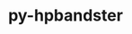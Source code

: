 ---
title: "py-hpbandster"
layout: cache
categories: [package, develop]
meta: {"versions": ["0.7.4"], "compilers": ["gcc@=11.4.0", "gcc@=9.4.0", "oneapi@=2024.0.0"], "oss": ["ubuntu20.04", "ubuntu22.04"], "platforms": ["linux"], "targets": ["neoverse_v1", "neoverse_v2", "ppc64le", "x86_64_v3"], "stacks": ["e4s", "e4s-neoverse-v2", "e4s-neoverse_v1", "e4s-oneapi", "e4s-power", "root"], "num_specs": 32, "num_specs_by_stack": {"e4s-power": 7, "root": 32, "e4s-neoverse_v1": 6, "e4s-neoverse-v2": 7, "e4s": 6, "e4s-oneapi": 6}}
spec_details: [{"hash": "gx4jkjltfuohwdzus4pxzqmwdy475hyn", "compiler": "gcc@=9.4.0", "versions": ["0.7.4"], "os": "ubuntu20.04", "platform": "linux", "target": "ppc64le", "variants": ["build_system=python_pip"], "stacks": ["e4s-power", "root"], "size": "-", "tarball": "https://binaries.spack.io/develop/build_cache/linux-ubuntu20.04-ppc64le/gcc-9.4.0/py-hpbandster-0.7.4/linux-ubuntu20.04-ppc64le-gcc-9.4.0-py-hpbandster-0.7.4-gx4jkjltfuohwdzus4pxzqmwdy475hyn.spack"}, {"hash": "xkb3hzxxdjxj4xe36qtcy2nbq2gb7h6z", "compiler": "gcc@=9.4.0", "versions": ["0.7.4"], "os": "ubuntu20.04", "platform": "linux", "target": "ppc64le", "variants": ["build_system=python_pip"], "stacks": ["e4s-power", "root"], "size": "-", "tarball": "https://binaries.spack.io/develop/build_cache/linux-ubuntu20.04-ppc64le/gcc-9.4.0/py-hpbandster-0.7.4/linux-ubuntu20.04-ppc64le-gcc-9.4.0-py-hpbandster-0.7.4-xkb3hzxxdjxj4xe36qtcy2nbq2gb7h6z.spack"}, {"hash": "amnagct5e7fy7mp62ron7ku5riqm5xtm", "compiler": "gcc@=9.4.0", "versions": ["0.7.4"], "os": "ubuntu20.04", "platform": "linux", "target": "ppc64le", "variants": ["build_system=python_pip"], "stacks": ["e4s-power", "root"], "size": "-", "tarball": "https://binaries.spack.io/develop/build_cache/linux-ubuntu20.04-ppc64le/gcc-9.4.0/py-hpbandster-0.7.4/linux-ubuntu20.04-ppc64le-gcc-9.4.0-py-hpbandster-0.7.4-amnagct5e7fy7mp62ron7ku5riqm5xtm.spack"}, {"hash": "u54jynvzq6rzmw35qapsfaq5jn2vp7m2", "compiler": "gcc@=9.4.0", "versions": ["0.7.4"], "os": "ubuntu20.04", "platform": "linux", "target": "ppc64le", "variants": ["build_system=python_pip"], "stacks": ["e4s-power", "root"], "size": "-", "tarball": "https://binaries.spack.io/develop/build_cache/linux-ubuntu20.04-ppc64le/gcc-9.4.0/py-hpbandster-0.7.4/linux-ubuntu20.04-ppc64le-gcc-9.4.0-py-hpbandster-0.7.4-u54jynvzq6rzmw35qapsfaq5jn2vp7m2.spack"}, {"hash": "tpnwoyglkjmujgfxvdwww7kotjet2tkl", "compiler": "gcc@=9.4.0", "versions": ["0.7.4"], "os": "ubuntu20.04", "platform": "linux", "target": "ppc64le", "variants": ["build_system=python_pip"], "stacks": ["e4s-power", "root"], "size": "-", "tarball": "https://binaries.spack.io/develop/build_cache/linux-ubuntu20.04-ppc64le/gcc-9.4.0/py-hpbandster-0.7.4/linux-ubuntu20.04-ppc64le-gcc-9.4.0-py-hpbandster-0.7.4-tpnwoyglkjmujgfxvdwww7kotjet2tkl.spack"}, {"hash": "xfda5wyucvesstdyythtypu6bkrtqccd", "compiler": "gcc@=9.4.0", "versions": ["0.7.4"], "os": "ubuntu20.04", "platform": "linux", "target": "ppc64le", "variants": ["build_system=python_pip"], "stacks": ["e4s-power", "root"], "size": "-", "tarball": "https://binaries.spack.io/develop/build_cache/linux-ubuntu20.04-ppc64le/gcc-9.4.0/py-hpbandster-0.7.4/linux-ubuntu20.04-ppc64le-gcc-9.4.0-py-hpbandster-0.7.4-xfda5wyucvesstdyythtypu6bkrtqccd.spack"}, {"hash": "nxrwzv36go6qa2jf7lfwe6o65fjo7jfn", "compiler": "gcc@=9.4.0", "versions": ["0.7.4"], "os": "ubuntu20.04", "platform": "linux", "target": "ppc64le", "variants": ["build_system=python_pip"], "stacks": ["e4s-power", "root"], "size": "-", "tarball": "https://binaries.spack.io/develop/build_cache/linux-ubuntu20.04-ppc64le/gcc-9.4.0/py-hpbandster-0.7.4/linux-ubuntu20.04-ppc64le-gcc-9.4.0-py-hpbandster-0.7.4-nxrwzv36go6qa2jf7lfwe6o65fjo7jfn.spack"}, {"hash": "it534ybced4altswawon5oijrhtatehv", "compiler": "gcc@=11.4.0", "versions": ["0.7.4"], "os": "ubuntu22.04", "platform": "linux", "target": "neoverse_v1", "variants": ["build_system=python_pip"], "stacks": ["e4s-neoverse_v1", "root"], "size": "-", "tarball": "https://binaries.spack.io/develop/build_cache/linux-ubuntu22.04-neoverse_v1/gcc-11.4.0/py-hpbandster-0.7.4/linux-ubuntu22.04-neoverse_v1-gcc-11.4.0-py-hpbandster-0.7.4-it534ybced4altswawon5oijrhtatehv.spack"}, {"hash": "b5fxlvxv76xm6rsyjeyayi3juejsizwx", "compiler": "gcc@=11.4.0", "versions": ["0.7.4"], "os": "ubuntu22.04", "platform": "linux", "target": "neoverse_v1", "variants": ["build_system=python_pip"], "stacks": ["e4s-neoverse_v1", "root"], "size": "-", "tarball": "https://binaries.spack.io/develop/build_cache/linux-ubuntu22.04-neoverse_v1/gcc-11.4.0/py-hpbandster-0.7.4/linux-ubuntu22.04-neoverse_v1-gcc-11.4.0-py-hpbandster-0.7.4-b5fxlvxv76xm6rsyjeyayi3juejsizwx.spack"}, {"hash": "fzywow4fkmiyhbcene3h4nz4nx5g3ljk", "compiler": "gcc@=11.4.0", "versions": ["0.7.4"], "os": "ubuntu22.04", "platform": "linux", "target": "neoverse_v1", "variants": ["build_system=python_pip"], "stacks": ["e4s-neoverse_v1", "root"], "size": "-", "tarball": "https://binaries.spack.io/develop/build_cache/linux-ubuntu22.04-neoverse_v1/gcc-11.4.0/py-hpbandster-0.7.4/linux-ubuntu22.04-neoverse_v1-gcc-11.4.0-py-hpbandster-0.7.4-fzywow4fkmiyhbcene3h4nz4nx5g3ljk.spack"}, {"hash": "k4htn6sunwq4m3d4ljzw2vwfm4kykthz", "compiler": "gcc@=11.4.0", "versions": ["0.7.4"], "os": "ubuntu22.04", "platform": "linux", "target": "neoverse_v1", "variants": ["build_system=python_pip"], "stacks": ["e4s-neoverse_v1", "root"], "size": "-", "tarball": "https://binaries.spack.io/develop/build_cache/linux-ubuntu22.04-neoverse_v1/gcc-11.4.0/py-hpbandster-0.7.4/linux-ubuntu22.04-neoverse_v1-gcc-11.4.0-py-hpbandster-0.7.4-k4htn6sunwq4m3d4ljzw2vwfm4kykthz.spack"}, {"hash": "bpsvkjgrej7v3buruzoe45bzljhsxsbp", "compiler": "gcc@=11.4.0", "versions": ["0.7.4"], "os": "ubuntu22.04", "platform": "linux", "target": "neoverse_v1", "variants": ["build_system=python_pip"], "stacks": ["e4s-neoverse_v1", "root"], "size": "-", "tarball": "https://binaries.spack.io/develop/build_cache/linux-ubuntu22.04-neoverse_v1/gcc-11.4.0/py-hpbandster-0.7.4/linux-ubuntu22.04-neoverse_v1-gcc-11.4.0-py-hpbandster-0.7.4-bpsvkjgrej7v3buruzoe45bzljhsxsbp.spack"}, {"hash": "pgtn5egennjg3vvt6h5gnjxrkq54kysz", "compiler": "gcc@=11.4.0", "versions": ["0.7.4"], "os": "ubuntu22.04", "platform": "linux", "target": "neoverse_v1", "variants": ["build_system=python_pip"], "stacks": ["e4s-neoverse_v1", "root"], "size": "-", "tarball": "https://binaries.spack.io/develop/build_cache/linux-ubuntu22.04-neoverse_v1/gcc-11.4.0/py-hpbandster-0.7.4/linux-ubuntu22.04-neoverse_v1-gcc-11.4.0-py-hpbandster-0.7.4-pgtn5egennjg3vvt6h5gnjxrkq54kysz.spack"}, {"hash": "bld7frprf6vcarbfonnymrebhgutpjhk", "compiler": "gcc@=11.4.0", "versions": ["0.7.4"], "os": "ubuntu22.04", "platform": "linux", "target": "neoverse_v2", "variants": ["build_system=python_pip"], "stacks": ["e4s-neoverse-v2", "root"], "size": "-", "tarball": "https://binaries.spack.io/develop/build_cache/linux-ubuntu22.04-neoverse_v2/gcc-11.4.0/py-hpbandster-0.7.4/linux-ubuntu22.04-neoverse_v2-gcc-11.4.0-py-hpbandster-0.7.4-bld7frprf6vcarbfonnymrebhgutpjhk.spack"}, {"hash": "bgmxtuckc3x3ojqu3oodk5xn62g3lpxn", "compiler": "gcc@=11.4.0", "versions": ["0.7.4"], "os": "ubuntu22.04", "platform": "linux", "target": "neoverse_v2", "variants": ["build_system=python_pip"], "stacks": ["e4s-neoverse-v2", "root"], "size": "-", "tarball": "https://binaries.spack.io/develop/build_cache/linux-ubuntu22.04-neoverse_v2/gcc-11.4.0/py-hpbandster-0.7.4/linux-ubuntu22.04-neoverse_v2-gcc-11.4.0-py-hpbandster-0.7.4-bgmxtuckc3x3ojqu3oodk5xn62g3lpxn.spack"}, {"hash": "zzwcx6vl32xp26rsxnx4dmyi6jhdtaop", "compiler": "gcc@=11.4.0", "versions": ["0.7.4"], "os": "ubuntu22.04", "platform": "linux", "target": "neoverse_v2", "variants": ["build_system=python_pip"], "stacks": ["e4s-neoverse-v2", "root"], "size": "-", "tarball": "https://binaries.spack.io/develop/build_cache/linux-ubuntu22.04-neoverse_v2/gcc-11.4.0/py-hpbandster-0.7.4/linux-ubuntu22.04-neoverse_v2-gcc-11.4.0-py-hpbandster-0.7.4-zzwcx6vl32xp26rsxnx4dmyi6jhdtaop.spack"}, {"hash": "aquqaoy3cjyk7tmjkvhz2e3iev2lll66", "compiler": "gcc@=11.4.0", "versions": ["0.7.4"], "os": "ubuntu22.04", "platform": "linux", "target": "neoverse_v2", "variants": ["build_system=python_pip"], "stacks": ["e4s-neoverse-v2", "root"], "size": "-", "tarball": "https://binaries.spack.io/develop/build_cache/linux-ubuntu22.04-neoverse_v2/gcc-11.4.0/py-hpbandster-0.7.4/linux-ubuntu22.04-neoverse_v2-gcc-11.4.0-py-hpbandster-0.7.4-aquqaoy3cjyk7tmjkvhz2e3iev2lll66.spack"}, {"hash": "lo5ufs6egi5jdyijeac3xa4e554eoosj", "compiler": "gcc@=11.4.0", "versions": ["0.7.4"], "os": "ubuntu22.04", "platform": "linux", "target": "neoverse_v2", "variants": ["build_system=python_pip"], "stacks": ["e4s-neoverse-v2", "root"], "size": "-", "tarball": "https://binaries.spack.io/develop/build_cache/linux-ubuntu22.04-neoverse_v2/gcc-11.4.0/py-hpbandster-0.7.4/linux-ubuntu22.04-neoverse_v2-gcc-11.4.0-py-hpbandster-0.7.4-lo5ufs6egi5jdyijeac3xa4e554eoosj.spack"}, {"hash": "s64m7kcytcfs4bai7pd5a2u6l3hws7s5", "compiler": "gcc@=11.4.0", "versions": ["0.7.4"], "os": "ubuntu22.04", "platform": "linux", "target": "neoverse_v2", "variants": ["build_system=python_pip"], "stacks": ["e4s-neoverse-v2", "root"], "size": "-", "tarball": "https://binaries.spack.io/develop/build_cache/linux-ubuntu22.04-neoverse_v2/gcc-11.4.0/py-hpbandster-0.7.4/linux-ubuntu22.04-neoverse_v2-gcc-11.4.0-py-hpbandster-0.7.4-s64m7kcytcfs4bai7pd5a2u6l3hws7s5.spack"}, {"hash": "qjksr6m2qavwntzsllf4pbce5yet2fjv", "compiler": "gcc@=11.4.0", "versions": ["0.7.4"], "os": "ubuntu22.04", "platform": "linux", "target": "neoverse_v2", "variants": ["build_system=python_pip"], "stacks": ["e4s-neoverse-v2", "root"], "size": "-", "tarball": "https://binaries.spack.io/develop/build_cache/linux-ubuntu22.04-neoverse_v2/gcc-11.4.0/py-hpbandster-0.7.4/linux-ubuntu22.04-neoverse_v2-gcc-11.4.0-py-hpbandster-0.7.4-qjksr6m2qavwntzsllf4pbce5yet2fjv.spack"}, {"hash": "po3kvso4jwohafnldtj37rmpsysrokob", "compiler": "gcc@=11.4.0", "versions": ["0.7.4"], "os": "ubuntu22.04", "platform": "linux", "target": "x86_64_v3", "variants": ["build_system=python_pip"], "stacks": ["e4s", "root"], "size": "-", "tarball": "https://binaries.spack.io/develop/build_cache/linux-ubuntu22.04-x86_64_v3/gcc-11.4.0/py-hpbandster-0.7.4/linux-ubuntu22.04-x86_64_v3-gcc-11.4.0-py-hpbandster-0.7.4-po3kvso4jwohafnldtj37rmpsysrokob.spack"}, {"hash": "7llm43hgxnwmg24ghs5eycgmcsz2l2aw", "compiler": "gcc@=11.4.0", "versions": ["0.7.4"], "os": "ubuntu22.04", "platform": "linux", "target": "x86_64_v3", "variants": ["build_system=python_pip"], "stacks": ["e4s", "root"], "size": "-", "tarball": "https://binaries.spack.io/develop/build_cache/linux-ubuntu22.04-x86_64_v3/gcc-11.4.0/py-hpbandster-0.7.4/linux-ubuntu22.04-x86_64_v3-gcc-11.4.0-py-hpbandster-0.7.4-7llm43hgxnwmg24ghs5eycgmcsz2l2aw.spack"}, {"hash": "rwoim3awpv2s7toymyv5qg6jv7qepej3", "compiler": "gcc@=11.4.0", "versions": ["0.7.4"], "os": "ubuntu22.04", "platform": "linux", "target": "x86_64_v3", "variants": ["build_system=python_pip"], "stacks": ["e4s", "root"], "size": "-", "tarball": "https://binaries.spack.io/develop/build_cache/linux-ubuntu22.04-x86_64_v3/gcc-11.4.0/py-hpbandster-0.7.4/linux-ubuntu22.04-x86_64_v3-gcc-11.4.0-py-hpbandster-0.7.4-rwoim3awpv2s7toymyv5qg6jv7qepej3.spack"}, {"hash": "pl4yzwtxpxvkyjjlybwizgkjdw3w5epw", "compiler": "gcc@=11.4.0", "versions": ["0.7.4"], "os": "ubuntu22.04", "platform": "linux", "target": "x86_64_v3", "variants": ["build_system=python_pip"], "stacks": ["e4s", "root"], "size": "-", "tarball": "https://binaries.spack.io/develop/build_cache/linux-ubuntu22.04-x86_64_v3/gcc-11.4.0/py-hpbandster-0.7.4/linux-ubuntu22.04-x86_64_v3-gcc-11.4.0-py-hpbandster-0.7.4-pl4yzwtxpxvkyjjlybwizgkjdw3w5epw.spack"}, {"hash": "ee5zyh5xdnly7hqqtefec2nt3bdn7pmk", "compiler": "gcc@=11.4.0", "versions": ["0.7.4"], "os": "ubuntu22.04", "platform": "linux", "target": "x86_64_v3", "variants": ["build_system=python_pip"], "stacks": ["e4s", "root"], "size": "-", "tarball": "https://binaries.spack.io/develop/build_cache/linux-ubuntu22.04-x86_64_v3/gcc-11.4.0/py-hpbandster-0.7.4/linux-ubuntu22.04-x86_64_v3-gcc-11.4.0-py-hpbandster-0.7.4-ee5zyh5xdnly7hqqtefec2nt3bdn7pmk.spack"}, {"hash": "krwdzibfzyjdqh2s6sxmtweazcmje2kt", "compiler": "gcc@=11.4.0", "versions": ["0.7.4"], "os": "ubuntu22.04", "platform": "linux", "target": "x86_64_v3", "variants": ["build_system=python_pip"], "stacks": ["e4s", "root"], "size": "-", "tarball": "https://binaries.spack.io/develop/build_cache/linux-ubuntu22.04-x86_64_v3/gcc-11.4.0/py-hpbandster-0.7.4/linux-ubuntu22.04-x86_64_v3-gcc-11.4.0-py-hpbandster-0.7.4-krwdzibfzyjdqh2s6sxmtweazcmje2kt.spack"}, {"hash": "3wlncfgtbd4gtqiej7llmghkyj2t762t", "compiler": "oneapi@=2024.0.0", "versions": ["0.7.4"], "os": "ubuntu22.04", "platform": "linux", "target": "x86_64_v3", "variants": ["build_system=python_pip"], "stacks": ["e4s-oneapi", "root"], "size": "-", "tarball": "https://binaries.spack.io/develop/build_cache/linux-ubuntu22.04-x86_64_v3/oneapi-2024.0.0/py-hpbandster-0.7.4/linux-ubuntu22.04-x86_64_v3-oneapi-2024.0.0-py-hpbandster-0.7.4-3wlncfgtbd4gtqiej7llmghkyj2t762t.spack"}, {"hash": "apge75llxlkxa7g4vlzqgx6hp4ohxgsw", "compiler": "oneapi@=2024.0.0", "versions": ["0.7.4"], "os": "ubuntu22.04", "platform": "linux", "target": "x86_64_v3", "variants": ["build_system=python_pip"], "stacks": ["e4s-oneapi", "root"], "size": "-", "tarball": "https://binaries.spack.io/develop/build_cache/linux-ubuntu22.04-x86_64_v3/oneapi-2024.0.0/py-hpbandster-0.7.4/linux-ubuntu22.04-x86_64_v3-oneapi-2024.0.0-py-hpbandster-0.7.4-apge75llxlkxa7g4vlzqgx6hp4ohxgsw.spack"}, {"hash": "molmie3anjgqq5hovcaby7kjbazveqk5", "compiler": "oneapi@=2024.0.0", "versions": ["0.7.4"], "os": "ubuntu22.04", "platform": "linux", "target": "x86_64_v3", "variants": ["build_system=python_pip"], "stacks": ["e4s-oneapi", "root"], "size": "-", "tarball": "https://binaries.spack.io/develop/build_cache/linux-ubuntu22.04-x86_64_v3/oneapi-2024.0.0/py-hpbandster-0.7.4/linux-ubuntu22.04-x86_64_v3-oneapi-2024.0.0-py-hpbandster-0.7.4-molmie3anjgqq5hovcaby7kjbazveqk5.spack"}, {"hash": "vuoaotsyubli5ofaqota5xg35hx4jp2o", "compiler": "oneapi@=2024.0.0", "versions": ["0.7.4"], "os": "ubuntu22.04", "platform": "linux", "target": "x86_64_v3", "variants": ["build_system=python_pip"], "stacks": ["e4s-oneapi", "root"], "size": "-", "tarball": "https://binaries.spack.io/develop/build_cache/linux-ubuntu22.04-x86_64_v3/oneapi-2024.0.0/py-hpbandster-0.7.4/linux-ubuntu22.04-x86_64_v3-oneapi-2024.0.0-py-hpbandster-0.7.4-vuoaotsyubli5ofaqota5xg35hx4jp2o.spack"}, {"hash": "7vxxj7mmcglgzhkjyxn4kv57wsijuw2s", "compiler": "oneapi@=2024.0.0", "versions": ["0.7.4"], "os": "ubuntu22.04", "platform": "linux", "target": "x86_64_v3", "variants": ["build_system=python_pip"], "stacks": ["e4s-oneapi", "root"], "size": "-", "tarball": "https://binaries.spack.io/develop/build_cache/linux-ubuntu22.04-x86_64_v3/oneapi-2024.0.0/py-hpbandster-0.7.4/linux-ubuntu22.04-x86_64_v3-oneapi-2024.0.0-py-hpbandster-0.7.4-7vxxj7mmcglgzhkjyxn4kv57wsijuw2s.spack"}, {"hash": "7b5tvnmd7hjbxltztjdklj27x3prpaaf", "compiler": "oneapi@=2024.0.0", "versions": ["0.7.4"], "os": "ubuntu22.04", "platform": "linux", "target": "x86_64_v3", "variants": ["build_system=python_pip"], "stacks": ["e4s-oneapi", "root"], "size": "-", "tarball": "https://binaries.spack.io/develop/build_cache/linux-ubuntu22.04-x86_64_v3/oneapi-2024.0.0/py-hpbandster-0.7.4/linux-ubuntu22.04-x86_64_v3-oneapi-2024.0.0-py-hpbandster-0.7.4-7b5tvnmd7hjbxltztjdklj27x3prpaaf.spack"}]
---
